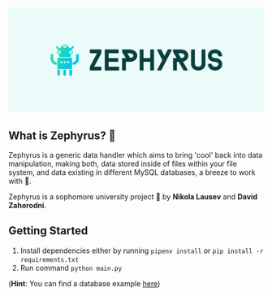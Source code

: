 ![Zephyrus Cover](./view/images/branding/cover.png)

## What is Zephyrus? :thinking:
Zephyrus is a generic data handler which aims to bring 'cool' back into data manipulation, making both, data stored inside of files within your file system, and data existing in different MySQL databases, a breeze to work with :wind_chime:.

Zephyrus is a sophomore university project :hammer: by **Nikola Lausev** and **David Zahorodni**.

## Getting Started
1. Install dependencies either by running `pipenv install` or `pip install -r requirements.txt`
2. Run command `python main.py`

(**Hint**: You can find a database example [here](https://github.com/University-Collab/zephyrus/tree/master/model/db_examples))
